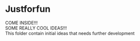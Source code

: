 # Justforfun
COME INSIDE!!! 
<br/> SOME REALLY COOL IDEAS!!!
<br/> This folder contain initial ideas that needs further development
